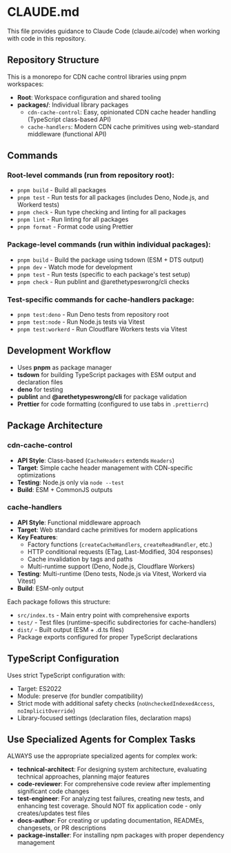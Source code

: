 # CLAUDE.md

This file provides guidance to Claude Code (claude.ai/code) when working with
code in this repository.

## Repository Structure

This is a monorepo for CDN cache control libraries using pnpm workspaces:

- **Root**: Workspace configuration and shared tooling
- **packages/**: Individual library packages
  - `cdn-cache-control`: Easy, opinionated CDN cache header handling (TypeScript
    class-based API)
  - `cache-handlers`: Modern CDN cache primitives using web-standard middleware
    (functional API)

## Commands

### Root-level commands (run from repository root):

- `pnpm build` - Build all packages
- `pnpm test` - Run tests for all packages (includes Deno, Node.js, and Workerd
  tests)
- `pnpm check` - Run type checking and linting for all packages
- `pnpm lint` - Run linting for all packages
- `pnpm format` - Format code using Prettier

### Package-level commands (run within individual packages):

- `pnpm build` - Build the package using tsdown (ESM + DTS output)
- `pnpm dev` - Watch mode for development
- `pnpm test` - Run tests (specific to each package's test setup)
- `pnpm check` - Run publint and @arethetypeswrong/cli checks

### Test-specific commands for cache-handlers package:

- `pnpm test:deno` - Run Deno tests from repository root
- `pnpm test:node` - Run Node.js tests via Vitest
- `pnpm test:workerd` - Run Cloudflare Workers tests via Vitest

## Development Workflow

- Uses **pnpm** as package manager
- **tsdown** for building TypeScript packages with ESM output and declaration
  files
- **deno** for testing
- **publint** and **@arethetypeswrong/cli** for package validation
- **Prettier** for code formatting (configured to use tabs in `.prettierrc`)

## Package Architecture

### cdn-cache-control

- **API Style**: Class-based (`CacheHeaders` extends `Headers`)
- **Target**: Simple cache header management with CDN-specific optimizations
- **Testing**: Node.js only via `node --test`
- **Build**: ESM + CommonJS outputs

### cache-handlers

- **API Style**: Functional middleware approach
- **Target**: Web standard cache primitives for modern applications
- **Key Features**:
  - Factory functions (`createCacheHandlers`, `createReadHandler`, etc.)
  - HTTP conditional requests (ETag, Last-Modified, 304 responses)
  - Cache invalidation by tags and paths
  - Multi-runtime support (Deno, Node.js, Cloudflare Workers)
- **Testing**: Multi-runtime (Deno tests, Node.js via Vitest, Workerd via
  Vitest)
- **Build**: ESM-only output

Each package follows this structure:

- `src/index.ts` - Main entry point with comprehensive exports
- `test/` - Test files (runtime-specific subdirectories for cache-handlers)
- `dist/` - Built output (ESM + .d.ts files)
- Package exports configured for proper TypeScript declarations

## TypeScript Configuration

Uses strict TypeScript configuration with:

- Target: ES2022
- Module: preserve (for bundler compatibility)
- Strict mode with additional safety checks (`noUncheckedIndexedAccess`,
  `noImplicitOverride`)
- Library-focused settings (declaration files, declaration maps)

## Use Specialized Agents for Complex Tasks

ALWAYS use the appropriate specialized agents for complex work:

- **technical-architect**: For designing system architecture, evaluating
  technical approaches, planning major features
- **code-reviewer**: For comprehensive code review after implementing
  significant code changes
- **test-engineer**: For analyzing test failures, creating new tests, and
  enhancing test coverage. Should NOT fix application code - only
  creates/updates test files
- **docs-author**: For creating or updating documentation, READMEs, changesets,
  or PR descriptions
- **package-installer**: For installing npm packages with proper dependency
  management
